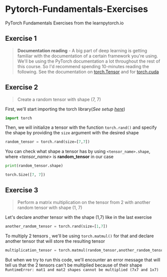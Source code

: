 # Pytorch-Fundamentals-Exercises

PyTorch Fundamentals Exercises from the learnpytorch.io

## Exercise 1
> **Documentation reading** - A big part of deep learning is getting familiar with the documentation of a certain framework you're using. We'll be using the PyTorch documentation a lot throughout the rest of this course. So I'd recommend spending 10-minutes reading the following. See the documentation on [torch.Tensor](https://pytorch.org/docs/stable/tensors.html#torch-tensor) and for [torch.cuda](https://pytorch.org/docs/master/notes/cuda.html#cuda-semantics)

## Exercise 2
> Create a random tensor with shape (7, 7)

First, we'll start importing the torch library(_See setup [here](https://pytorch.org/get-started/locally/)_)
```python 
import torch
```
Then, we will initialize a tensor with the function `torch.rand()` and specify the shape by providing the `size` argument with the desired shape

```python
random_tensor = torch.rand(size=[7,7])
```

You can check what shape a tensor has by using `<tensor_name>.shape`, where _<tensor_name>_ is **random_tensor** in our case

```python
print(random_tensor.shape)
```
```python
torch.Size([7, 7])
```

## Exercise 3
> Perform a matrix multiplication on the tensor from 2 with another random tensor with shape (1, 7)

Let's declare another tensor with the shape (1,7) like in the last exercise

```python
another_random_tensor = torch.rand(size=[1,7])
```

To multiply 2 tensors , we'll be using `torch.matmul()` for that and declare another tensor that will store the resulting tensor

```python
multiplication_tensor = torch.matmul(random_tensor,another_random_tensor)
```
But when we try to run this code, we'll encounter an error message that will tell us that the 2 tensors can't be multiplied because of their shape
```RuntimeError: mat1 and mat2 shapes cannot be multiplied (7x7 and 1x7)```


